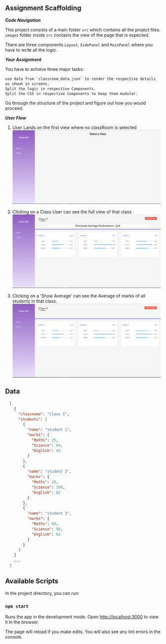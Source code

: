 ## Assignment Scaffolding

***Code Navigation***

This project consists of a main folder `src` which contains all the project files. `images` folder inside `src` contains the view of the page that is expected.

There are three components `Layout`, `SidePanel` and `MainPanel` where you have to write all the logic.

***Your Assignment***

You have to achieve three major tasks:

    use data from `classroom_data.json` to render the respective details as shown in screens.
    Split the logic in respective Components.
    Split the CSS in respective Components to keep them modular.

Go through the structure of the project and figure out how you would proceed.

***User Flow***

1. User Lands on the first view where no classRoom is selected
![landing](./Images/img3.png)

2. Clicking on a Class User can see the full view of that class
![OneClassSelected](./Images/img2.png)

3. Clicking on a 'Show Average' can see the Average of marks of all students in that class.
![ShowingClassroomAverage](./Images/img1.png)


## Data

```json
  [
    {
      "classname": "Class I",
      "students": [
        {
          "name": "student 1",
          "marks": {
            "Maths": 35,
            "Science": 64,
            "English": 42
          }
        },
        {
          "name": "student 2",
          "marks": {
            "Maths": 20,
            "Science": 100,
            "English": 62
          }
        },
        {
          "name": "student 3",
          "marks": {
            "Maths": 60,
            "Science": 90,
            "English": 62
          }
        }
      ]
    }
    ...
  ]
```


## Available Scripts

In the project directory, you can run:

### `npm start`

Runs the app in the development mode.
Open [http://localhost:3000](http://localhost:3000) to view it in the browser.

The page will reload if you make edits.
You will also see any lint errors in the console.
